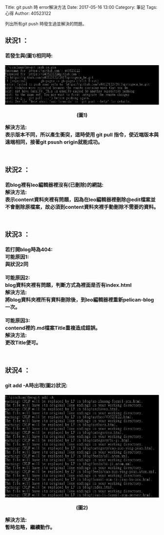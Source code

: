 Title: git push 時 error解決方法
Date: 2017-05-16 13:00
Category: 筆記
Tags: 心得
Author: 40523122

列出所有git push 時發生過並解決的問題。
 <!-- PELICAN_END_SUMMARY -->
<h2>狀況1 ：</h2>
<h3>
若發生與(圖1)相同時:<br/>
 <br/>
<img src="https://raw.githubusercontent.com/s40523122/2017springwcm_hw/gh-pages/picture/error1.png" /></p>
<p align="center">(圖1)</p>
解決方法:<br/>
表示版本不同，所以產生衝突，這時使用 git pull 指令，使近端版本與遠端相同，接著git psush origin就能成功。
</h3>
<br/>
<h2>狀況2 ：</h2>
<h3>
若blog裡有leo編輯器裡沒有(已刪除)的網誌:<br/>
解決方法:<br/>
表示content資料夾裡有問題，因為在leo編輯器裡刪除@edit檔案並不會刪除原檔案，故必須到content資料夾裡手動刪除不需要的資料。<br/>
</h3>
<br/>
<h2>狀況3 ：</h2>
<h3>
若打開blog時為404:<br/>
可能原因1:<br/>
與狀況2同<br/>
<br/>
可能原因2:<br/>
blog資料夾裡有問題，判斷方式為裡面是否有index.html<br/>
解決方法:<br/>
將blog資料夾裡所有資料刪除後，到leo編輯器裡重新pelican-blog一次。<br/>
<br/>
可能原因3:<br/>
contend裡的.md檔案Title重複造成錯誤。<br/>
解決方法:<br/>
更改Title便可。
</h3>
<br/>
<h2>狀況4 ：</h2>
<h3>
git add -A時出現(圖2)狀況:<br/>
<br/>
<img src="https://raw.githubusercontent.com/s40523122/2017springwcm_hw/gh-pages/picture/error2.png" /></p>
<p align="center">(圖2)</p>
解決方法:<br/>
暫時忽略，繼續動作。
</h3>